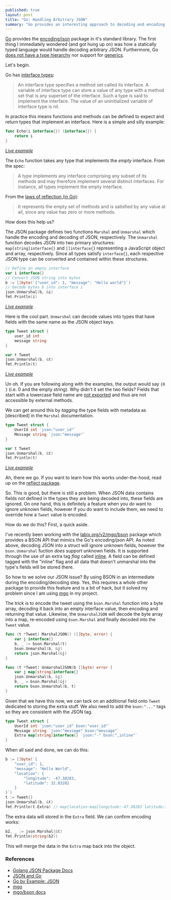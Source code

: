```yaml
---
published: true
layout: post
title: "Go: Handling Arbitrary JSON"
summary: "Go provides an interesting approach to decoding and encoding JSON to and from types. However, the type-safety could get in the way when handling JSON with an unknown structure. This post gives a quick introduction to the problem and one way of handling arbitrary JSON."
---
```


[Go](http://golang.org) provides the [encoding/json](http://golang.org/pkg/encoding/json/) package in it's standard library. The first thing I immediately wondered (and got hung up on) was how a statically typed language would handle decoding arbitrary JSON. Furthermore, Go [does not have a type hierarchy](http://golang.org/doc/faq#inheritance) nor support for [generics](http://golang.org/doc/faq#generics).

Let's begin.

Go has [interface types](http://golang.org/ref/spec#Interface_types):

> An interface type specifies a method set called its interface. A variable of interface type can store a value of any type with a method set that is any superset of the interface. Such a type is said to implement the interface. The value of an uninitialized variable of interface type is nil.

In practice this means functions and methods can be defined to expect and return types that implement an interface. Here is a simple and silly example:

```go
func Echo(i interface{}) (interface{}) {
	return i
}
```
_[Live example](http://play.golang.org/p/-nzvZnQpLc)_

The `Echo` function takes any type that implements the _empty_ interface. From the spec:

> A type implements any interface comprising any subset of its methods and may therefore implement several distinct interfaces. For instance, all types implement the empty interface.

From the [laws of reflection (in Go)](http://golang.org/doc/articles/laws_of_reflection.html):

> It represents the empty set of methods and is satisfied by any value at all, since any value has zero or more methods.

How does this help us?

The JSON package defines two functions `Marshal` and `Unmarshal` which handle the encoding and decoding of JSON, respectively. The `Unmarshal` function decodes JSON into two primary structures: `map[string]interface{}` and `[]interface{}` representing a JavaScript object and array, respectively. Since all types satisfy `interface{}`, each respective JSON type can be converted and contained within these structures.

```go
// Define an empty interface
var i interface{}
// Convert JSON string into bytes
b := []byte(`{"user_id": 1, "message": "Hello world"}`)
// Decode bytes b into interface i
json.Unmarshal(b, &i)
fmt.Println(i)
```

_[Live example](http://play.golang.org/p/QLRx22PJMF)_

Here is the cool part. `Unmarshal` can decode values into types that have fields with the same name as the JSON object keys.

```go
type Tweet struct {
    user_id int
    message string
}

var t Tweet
json.Unmarshal(b, &t)
fmt.Println(t)
```

_[Live example](http://play.golang.org/p/l0gh-SoQ2a)_

Un oh. If you are following along with the examples, the output would say `{0 }` (i.e. 0 and the empty string). Why didn't it set the two fields? Fields that start with a lowercase field name are [not exported](http://golang.org/ref/spec#Exported_identifiers) and thus are not accessible by external methods.

We can get around this by _tagging_ the type fields with metadata as [described] in the `Marshal` documentation.

```go
type Tweet struct {
    UserId int `json:"user_id"`
    Message string `json:"message"`
}

var t Tweet
json.Unmarshal(b, &t)
fmt.Println(t)
```

_[Live example](http://play.golang.org/p/P-BM9QdYjG)_

Ah, there we go. If you want to learn how this works under-the-hood, read up on the [reflect package](http://golang.org/pkg/reflect/#StructTag).

So. This is good, but there is still a problem. When JSON data contains fields _not_ defined in the types they are being decoded into, these fields are ignored. On one hand, this is definitely a feature when you _do_ want to ignore unknown fields, however if you do want to include them, we need to override how a `Tweet` value is encoded.

How do we do this? First, a quick aside.

I've recently been working with the [labix.org/v2/mgo/bson](http://godoc.org/labix.org/v2/mgo/bson) package which provides a BSON API that mimics the Go's encoding/json API. As noted above, decoding JSON into a struct will ignore unknown fields, however the `bson.Unmarshal` fuction _does_ support unknown fields. It is supported through the use of an extra tag _flag_ called [inline](http://godoc.org/labix.org/v2/mgo/bson#Marshal). A field can be defined tagged with the "inline" flag and all data that doesn't unmarshal into the type's fields will be stored there.

So how to we solve our JSON issue? By using BSON in an intermediate during the encoding/decoding step. Yes, this requires a whole other package to provide this feature and is a bit of hack, but it solved my problem since I am using [mgo](http://labix.org/mgo) in my project.

The trick is to encode the tweet using the `bson.Marshal` function into a byte array, decoding it back into an empty interface value, then encoding and returning that value. Likewise, the `UnmarshalJSON` will decode the byte array into a map, re-encoded using `bson.Marshal` and finally decoded into the `Tweet` value.

```go
func (t *Tweet) MarshalJSON() ([]byte, error) {
    var j interface{}
    b, _ := bson.Marshal(t)
    bson.Unmarshal(b, &j)
    return json.Marshal(&j)
}

func (t *Tweet) UnmarshalJSON(b []byte) error {
    var j map[string]interface{}
    json.Unmarshal(b, &j)
    b, _ = bson.Marshal(&j)
    return bson.Unmarshal(b, t)
}
```

Given that we have this now, we can tack on an additional field onto `Tweet` dedicated to storing the extra stuff. We also need to add the `bson:"..."` tags so they are consistent with the JSON tag.

```go
type Tweet struct {
    UserId int `json:"user_id" bson:"user_id"`
    Message string `json:"message" bson:"message"`
    Extra map[string]interface{} `json:"-" bson:",inline"`
}
```

When all said and done, we can do this:

```go
b := []byte(`{
	"user_id": 1,
    "message": "Hello World",
    "location": {
    	"longitude": -47.38283,
        "latitude": 32.83282
    }
}`)
t := Tweet{}
json.Unmarshal(b, &t)
fmt.Println(t.Extra) // map[location:map[longitude:-47.38283 latitude:32.83282]]
```

The extra data will stored in the `Extra` field. We can confirm encoding works:

```go
b2, _ := json.Marshal(&t)
fmt.Println(string(b2))
```
This will merge the data in the `Extra` map back into the object.

### References

- [Golang JSON Package Docs](http://golang.org/pkg/encoding/json/)
- [JSON and Go](http://golang.org/doc/articles/json_and_go.html)
- [Go by Example: JSON](https://gobyexample.com/json)
- [mgo](http://labix.org/mgo)
- [mgo/bson docs](http://godoc.org/labix.org/v2/mgo/bson)
